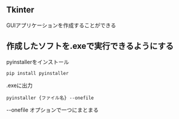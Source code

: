 ## Tkinter
GUIアプリケーションを作成することができる

## 作成したソフトを.exeで実行できるようにする
pyinstallerをインストール
```console
pip install pyinstaller
```

.exeに出力
```console
pyinstaller {ファイル名} --onefile
```
--onefile オプションで一つにまとまる